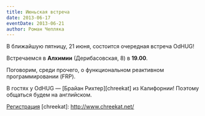 ```yaml
---
title: Июньская встреча
date: 2013-06-17
eventDate: 2013-06-21
author: Роман Чепляка
---
```


В ближайшую пятницу, 21 июня, состоится очередная встреча OdHUG!

Встречаемся в **Алхимии** (Дерибасовская, 8) в **19.00**.

Поговорим, среди прочего, о функциональном реактивном программировании (FRP).

В гостях у OdHUG — [Брайан Рихтер][chreekat] из Калифорнии! Поэтому общаться будем на
английском.

[Регистрация](https://docs.google.com/forms/d/1CREiycl795QMmsj1FU5tSn1SQuI3o1Tzme1zn6lbX9I/viewform)
[chreekat]: http://www.chreekat.net/
